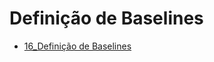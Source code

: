 # Definição de Baselines

- [16_Definição de Baselines](https://github.com/rnataoliveira/OPE/blob/master/Arquivos/16%20-%20Defini%C3%A7%C3%A3o%20de%20Baselines.pdf)